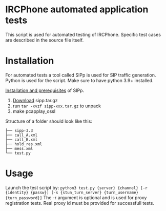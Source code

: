 # IRCPhone automated application tests

This script is used for automated testing of IRCPhone. Specific test cases are described in the source file itself.

# Installation 
For automated tests a tool called SIPp is used for SIP traffic generation. Python is used for the script.
Make sure to have python 3.9+ installed.

[Installation and prerequisites](https://sipp.readthedocs.io/en/latest/installation.html) of SIPp.

1. [Download](https://sourceforge.net/projects/sipp/files/) sipp.tar.gz
2. run `tar -xvzf sipp-xxx.tar.gz` to unpack
3. make pcapplay_ossl

Structure of a folder should look like this:
```
├── sipp-3.3
├── call_A.xml
├── call_B.xml
├── hold_res.xml
├── mess.xml
└── test.py

```
# Usage

Launch the test script by:
`python3 test.py {server} {channel} [-r {identity} {passw}] [-s {stun_turn_server} {turn_username} {turn_password}]`
The -r argument is optional and is used for proxy registration tests. Real proxy id must be provided for successfull tests.

